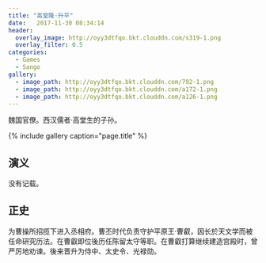 ```yaml
---
title: "高堂隆·升平"
date:   2017-11-30 08:34:14
header:
  overlay_image: http://oyy3dtfqo.bkt.clouddn.com/s319-1.png
  overlay_filter: 0.5
categories:
  - Games
  - Sango
gallery:
  - image_path: http://oyy3dtfqo.bkt.clouddn.com/792-1.png
  - image_path: http://oyy3dtfqo.bkt.clouddn.com/a172-1.png
  - image_path: http://oyy3dtfqo.bkt.clouddn.com/a126-1.png
---
```


魏国官僚。西汉儒者·高堂生的子孙。

{% include gallery caption="page.title" %}

## 演义

没有记载。

## 正史

为曹操所招揽下进入丞相府。曹丕时代负责守护平原王·曹叡，因长於天文学而被任命研究历法。在曹叡即位後历任陈留太守等职。在曹叡打算继续建造宫殿时，曾严厉地劝谏。後来晋升为侍中、太史令、光禄勋。